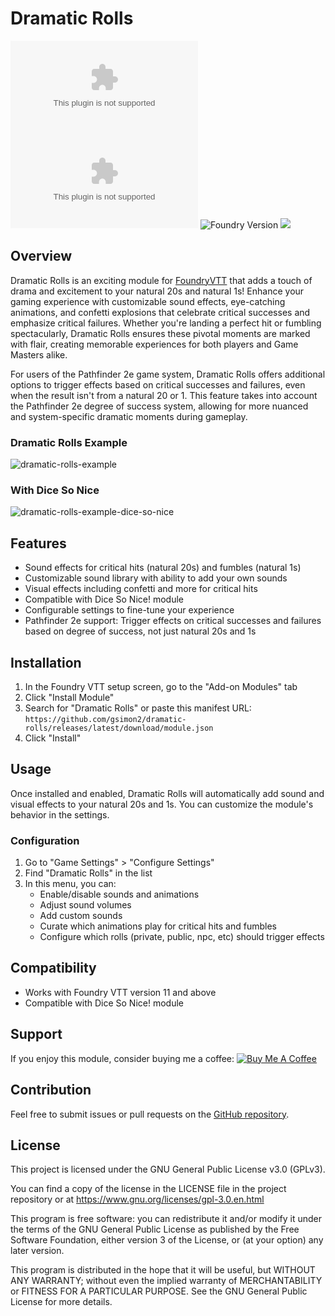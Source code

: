 # Dramatic Rolls

![GitHub release (latest by date)](https://img.shields.io/github/downloads/gsimon2/dramatic-rolls/latest/module.zip)
![GitHub Downloads (specific asset, all releases)](https://img.shields.io/github/downloads/gsimon2/dramatic-rolls/module.zip)
![Foundry Version](https://img.shields.io/badge/dynamic/json?color=orange&label=Foundry%20Version&query=compatibility.verified&url=https%3A%2F%2Fraw.githubusercontent.com%2Fgsimon2%2Fdramatic-rolls%2Fmain%2Fmodule.json)
[![](https://img.shields.io/badge/Buy%20Me%20A%20Coffee-%243-blue)](https://www.buymeacoffee.com/gsimon2)

## Overview

Dramatic Rolls is an exciting module for [FoundryVTT](https://foundryvtt.com/) that adds a touch of drama and excitement to your natural 20s and natural 1s! Enhance your gaming experience with customizable sound effects, eye-catching animations, and confetti explosions that celebrate critical successes and emphasize critical failures. Whether you're landing a perfect hit or fumbling spectacularly, Dramatic Rolls ensures these pivotal moments are marked with flair, creating memorable experiences for both players and Game Masters alike.

For users of the Pathfinder 2e game system, Dramatic Rolls offers additional options to trigger effects based on critical successes and failures, even when the result isn't from a natural 20 or 1. This feature takes into account the Pathfinder 2e degree of success system, allowing for more nuanced and system-specific dramatic moments during gameplay.


### Dramatic Rolls Example
![dramatic-rolls-example](859CBFFC-07F8-4111-9E33-5DA2D3D8D713.GIF)

### With Dice So Nice
![dramatic-rolls-example-dice-so-nice](D719274E-5E3A-4DDE-A918-4F0C357BF4AE.GIF)

## Features

- Sound effects for critical hits (natural 20s) and fumbles (natural 1s)
- Customizable sound library with ability to add your own sounds
- Visual effects including confetti and more for critical hits
- Compatible with Dice So Nice! module
- Configurable settings to fine-tune your experience
- Pathfinder 2e support: Trigger effects on critical successes and failures based on degree of success, not just natural 20s and 1s

## Installation

1. In the Foundry VTT setup screen, go to the "Add-on Modules" tab
2. Click "Install Module"
3. Search for "Dramatic Rolls" or paste this manifest URL: 
   `https://github.com/gsimon2/dramatic-rolls/releases/latest/download/module.json`
4. Click "Install"

## Usage

Once installed and enabled, Dramatic Rolls will automatically add sound and visual effects to your natural 20s and 1s. You can customize the module's behavior in the settings.

### Configuration

1. Go to "Game Settings" > "Configure Settings"
2. Find "Dramatic Rolls" in the list
3. In this menu, you can:
   - Enable/disable sounds and animations
   - Adjust sound volumes
   - Add custom sounds
   - Curate which animations play for critical hits and fumbles
   - Configure which rolls (private, public, npc, etc) should trigger effects

## Compatibility

- Works with Foundry VTT version 11 and above
- Compatible with Dice So Nice! module

## Support

If you enjoy this module, consider buying me a coffee: [![Buy Me A Coffee](https://img.shields.io/badge/Buy%20Me%20A%20Coffee-%243-blue)](https://www.buymeacoffee.com/gsimon2)

## Contribution

Feel free to submit issues or pull requests on the [GitHub repository](https://github.com/gsimon2/dramatic-rolls).

## License

This project is licensed under the GNU General Public License v3.0 (GPLv3).

You can find a copy of the license in the LICENSE file in the project repository or at https://www.gnu.org/licenses/gpl-3.0.en.html

This program is free software: you can redistribute it and/or modify it under the terms of the GNU General Public License as published by the Free Software Foundation, either version 3 of the License, or (at your option) any later version.

This program is distributed in the hope that it will be useful, but WITHOUT ANY WARRANTY; without even the implied warranty of MERCHANTABILITY or FITNESS FOR A PARTICULAR PURPOSE. See the GNU General Public License for more details.
